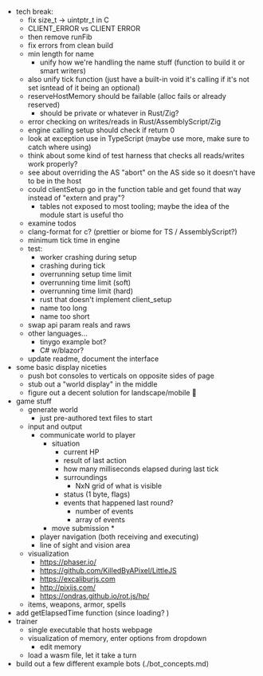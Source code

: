 * tech break: 
  * fix size_t -> uintptr_t in C
  * CLIENT_ERROR vs CLIENT ERROR
  * then remove runFib
  * fix errors from clean build
  * min length for name
    * unify how we're handling the name stuff (function to build it or smart writers)
  * also unify tick function (just have a built-in void it's calling if it's not set isntead of it being an optional)
  * reserveHostMemory should be failable (alloc fails or already reserved)
    * should be private or whatever in Rust/Zig? 
  * error checking on writes/reads in Rust/AssemblyScript/Zig
  * engine calling setup should check if return 0
  * look at exception use in TypeScript (maybe use more, make sure to catch where using)
  * think about some kind of test harness that checks all reads/writes work properly? 
  * see about overriding the AS "abort" on the AS side so it doesn't have to be in the host
  * could clientSetup go in the function table and get found that way instead of "extern and pray"? 
    * tables not exposed to most tooling; maybe the idea of the module start is useful tho
  * examine todos
  * clang-format for c? (prettier or biome for TS / AssemblyScript?)
  * minimum tick time in engine
  * test:
    * worker crashing during setup
    * crashing during tick
    * overrunning setup time limit
    * overrunning time limit (soft)
    * overrunning time limit (hard)
    * rust that doesn't implement client_setup
    * name too long
    * name too short
  * swap api param reals and raws
  * other languages...
    * tinygo example bot?
    * C# w/blazor?
  * update readme, document the interface
* some basic display niceties
  * push bot consoles to verticals on opposite sides of page
  * stub out a "world display" in the middle
  * figure out a decent solution for landscape/mobile 😬
* game stuff
  * generate world
    * just pre-authored text files to start
  * input and output
    * communicate world to player
      * situation
        * current HP
        * result of last action
        * how many milliseconds elapsed during last tick
        * surroundings
          * NxN grid of what is visible
        * status (1 byte, flags)
        * events that happened last round?
          * number of events
          * array of events
      * move submission
        * 
    * player navigation (both receiving and executing)
    * line of sight and vision area
  * visualization
    - https://phaser.io/
    - https://github.com/KilledByAPixel/LittleJS
    - https://excaliburjs.com
    - http://pixijs.com/
    - https://ondras.github.io/rot.js/hp/
  * items, weapons, armor, spells
* add getElapsedTime function (since loading? )
* trainer
  * single executable that hosts webpage
  * visualization of memory, enter options from dropdown
    * edit memory
  * load a wasm file, let it take a turn
* build out a few different example bots (./bot_concepts.md)

